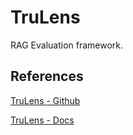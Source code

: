 # TruLens

RAG Evaluation framework.

## References

[TruLens - Github](https://github.com/truera/trulens)

[TruLens - Docs](https://www.trulens.org/trulens/getting_started/)